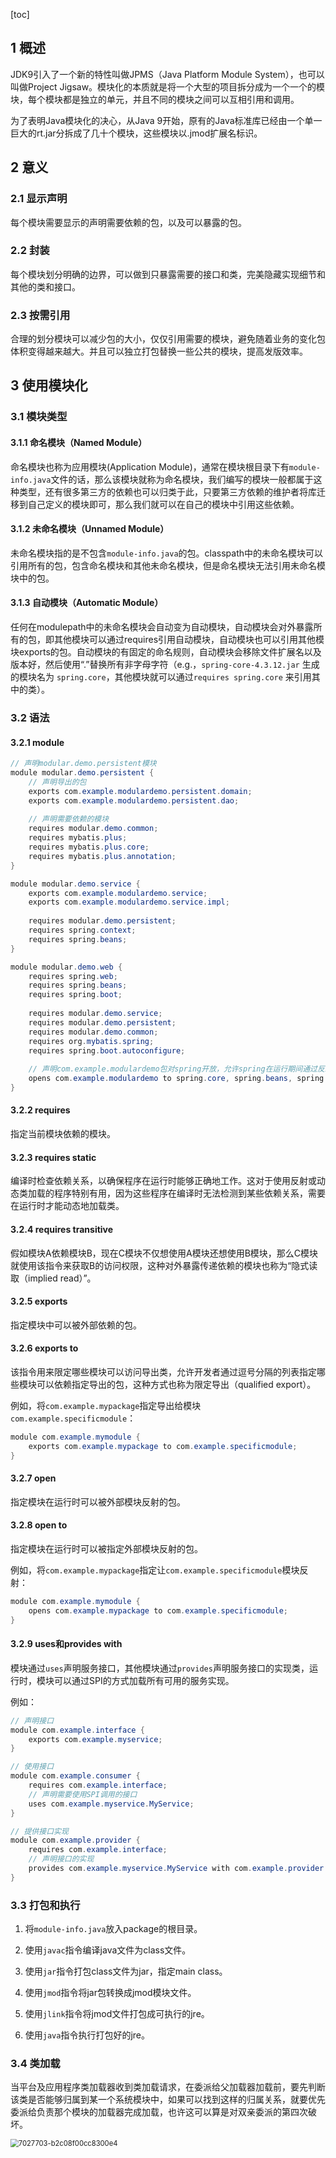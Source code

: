 [toc]

## 1 概述
JDK9引入了一个新的特性叫做JPMS（Java Platform Module System），也可以叫做Project Jigsaw。模块化的本质就是将一个大型的项目拆分成为一个一个的模块，每个模块都是独立的单元，并且不同的模块之间可以互相引用和调用。

为了表明Java模块化的决心，从Java 9开始，原有的Java标准库已经由一个单一巨大的rt.jar分拆成了几十个模块，这些模块以.jmod扩展名标识。

## 2 意义

### 2.1 显示声明

每个模块需要显示的声明需要依赖的包，以及可以暴露的包。

### 2.2 封装

每个模块划分明确的边界，可以做到只暴露需要的接口和类，完美隐藏实现细节和其他的类和接口。

### 2.3 按需引用

合理的划分模块可以减少包的大小，仅仅引用需要的模块，避免随着业务的变化包体积变得越来越大。并且可以独立打包替换一些公共的模块，提高发版效率。

## 3 使用模块化

### 3.1 模块类型

#### 3.1.1 命名模块（Named Module）

命名模块也称为应用模块(Application Module)，通常在模块根目录下有`module-info.java`文件的话，那么该模块就称为命名模块，我们编写的模块一般都属于这种类型，还有很多第三方的依赖也可以归类于此，只要第三方依赖的维护者将库迁移到自己定义的模块即可，那么我们就可以在自己的模块中引用这些依赖。

#### 3.1.2 未命名模块（Unnamed Module）

未命名模块指的是不包含`module-info.java`的包。classpath中的未命名模块可以引用所有的包，包含命名模块和其他未命名模块，但是命名模块无法引用未命名模块中的包。

#### 3.1.3 自动模块（Automatic Module）

任何在modulepath中的未命名模块会自动变为自动模块，自动模块会对外暴露所有的包，即其他模块可以通过requires引用自动模块，自动模块也可以引用其他模块exports的包。自动模块的有固定的命名规则，自动模块会移除文件扩展名以及版本好，然后使用“.”替换所有非字母字符（e.g.，`spring-core-4.3.12.jar` 生成的模块名为 `spring.core`，其他模块就可以通过`requires spring.core` 来引用其中的类）。

### 3.2 语法

#### 3.2.1 module

```java
// 声明modular.demo.persistent模块
module modular.demo.persistent {
    // 声明导出的包
    exports com.example.modulardemo.persistent.domain;
    exports com.example.modulardemo.persistent.dao;
​
    // 声明需要依赖的模块
    requires modular.demo.common;
    requires mybatis.plus;
    requires mybatis.plus.core;
    requires mybatis.plus.annotation;
}

module modular.demo.service {
    exports com.example.modulardemo.service;
    exports com.example.modulardemo.service.impl;
    
    requires modular.demo.persistent;
    requires spring.context;
    requires spring.beans;
}

module modular.demo.web {
    requires spring.web;
    requires spring.beans;
    requires spring.boot;
​
    requires modular.demo.service;
    requires modular.demo.persistent;
    requires modular.demo.common;
    requires org.mybatis.spring;
    requires spring.boot.autoconfigure;
​
    // 声明com.example.modulardemo包对spring开放，允许spring在运行期间通过反射机制访问其代码
    opens com.example.modulardemo to spring.core, spring.beans, spring.boot, spring.context, spring.web;
}
```

#### 3.2.2 requires

指定当前模块依赖的模块。

#### 3.2.3 requires static

编译时检查依赖关系，以确保程序在运行时能够正确地工作。这对于使用反射或动态类加载的程序特别有用，因为这些程序在编译时无法检测到某些依赖关系，需要在运行时才能动态地加载类。

#### 3.2.4 requires transitive

假如模块A依赖模块B，现在C模块不仅想使用A模块还想使用B模块，那么C模块就使用该指令来获取B的访问权限，这种对外暴露传递依赖的模块也称为“隐式读取（implied read）”。

#### 3.2.5 exports

指定模块中可以被外部依赖的包。

#### 3.2.6 exports to

该指令用来限定哪些模块可以访问导出类，允许开发者通过逗号分隔的列表指定哪些模块可以依赖指定导出的包，这种方式也称为限定导出（qualified export）。

例如，将`com.example.mypackage`指定导出给模块`com.example.specificmodule`：

```java
module com.example.mymodule {
    exports com.example.mypackage to com.example.specificmodule;
}
```

#### 3.2.7 open

指定模块在运行时可以被外部模块反射的包。

#### 3.2.8 open to

指定模块在运行时可以被指定外部模块反射的包。

例如，将`com.example.mypackage`指定让`com.example.specificmodule`模块反射：

```java
module com.example.mymodule {
    opens com.example.mypackage to com.example.specificmodule;
}
```

#### 3.2.9 uses和provides with

模块通过`uses`声明服务接口，其他模块通过`provides`声明服务接口的实现类，运行时，模块可以通过SPI的方式加载所有可用的服务实现。

例如：

```java
// 声明接口
module com.example.interface {
    exports com.example.myservice;
}

// 使用接口
module com.example.consumer {
    requires com.example.interface;
    // 声明需要使用SPI调用的接口
    uses com.example.myservice.MyService;
}

// 提供接口实现
module com.example.provider {
    requires com.example.interface;
    // 声明接口的实现
    provides com.example.myservice.MyService with com.example.provider.MyServiceImpl;
}

```

### 3.3 打包和执行

1) 将`module-info.java`放入package的根目录。

2) 使用`javac`指令编译java文件为class文件。

3) 使用`jar`指令打包class文件为jar，指定main class。

4) 使用`jmod`指令将jar包转换成jmod模块文件。

5) 使用`jlink`指令将jmod文件打包成可执行的jre。

6) 使用`java`指令执行打包好的jre。

### 3.4 类加载

当平台及应用程序类加载器收到类加载请求，在委派给父加载器加载前，要先判断该类是否能够归属到某一个系统模块中，如果可以找到这样的归属关系，就要优先委派给负责那个模块的加载器完成加载，也许这可以算是对双亲委派的第四次破坏。

<div><img src="./assets/jdk-module-classLoad.jpg" alt="7027703-b2c08f00cc8300e4" style="zoom:80%;" align='center'/></div>